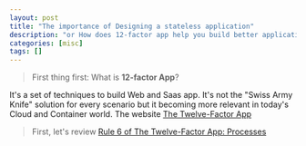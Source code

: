 ```yaml
---
layout: post
title: "The importance of Designing a stateless application"
description: "or How does 12-factor app help you build better application"
categories: [misc]
tags: []
---
```


> First thing first: What is **12-factor App**?

It's a set of techniques to build Web and Saas app. It's not the "Swiss Army Knife" solution for
every scenario but it becoming more relevant in today's Cloud and Container world.
The website [The Twelve-Factor App](https://12factor.net/) 

> First, let's review [Rule 6 of The Twelve-Factor App: Processes](https://12factor.net/processes)